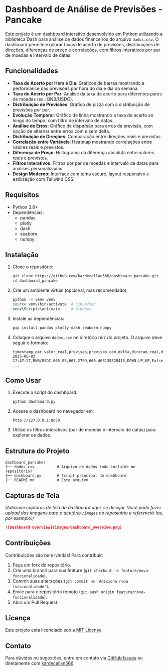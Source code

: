 # Dashboard de Análise de Previsões - Pancake

Este projeto é um dashboard interativo desenvolvido em Python utilizando a biblioteca Dash para análise de dados financeiros do arquivo `dados.csv`. O dashboard permite explorar taxas de acerto de previsões, distribuições de direções, diferenças de preço e correlações, com filtros interativos por par de moedas e intervalo de datas.

## Funcionalidades

- **Taxa de Acerto por Hora e Dia**: Gráficos de barras mostrando a performance das previsões por hora do dia e dia da semana.
- **Taxa de Acerto por Par**: Análise da taxa de acerto para diferentes pares de moedas (ex.: BNB/USDC).
- **Distribuição de Previsões**: Gráfico de pizza com a distribuição de previsões por par.
- **Evolução Temporal**: Gráfico de linha mostrando a taxa de acerto ao longo do tempo, com filtro de intervalo de datas.
- **Análise de Erros**: Gráfico de dispersão para erros de previsão, com opção de alternar entre erros com e sem delta.
- **Distribuição de Direções**: Comparação entre direções reais e previstas.
- **Correlação entre Variáveis**: Heatmap mostrando correlações entre valores reais e previstos.
- **Diferença de Preço**: Histograma da diferença absoluta entre valores reais e previstos.
- **Filtros Interativos**: Filtros por par de moedas e intervalo de datas para análises personalizadas.
- **Design Moderno**: Interface com tema escuro, layout responsivo e estilização com Tailwind CSS.

## Requisitos

- Python 3.8+
- Dependências:
  - pandas
  - plotly
  - dash
  - seaborn
  - numpy

## Instalação

1. Clone o repositório:
   ```bash
   git clone https://github.com/kardecallan566/dashboard_pancake.git
   cd dashboard_pancake
   ```

2. Crie um ambiente virtual (opcional, mas recomendado):
   ```bash
   python -m venv venv
   source venv/bin/activate  # Linux/Mac
   venv\Scripts\activate     # Windows
   ```

3. Instale as dependências:
   ```bash
   pip install pandas plotly dash seaborn numpy
   ```

4. Coloque o arquivo `dados.csv` no diretório raiz do projeto. O arquivo deve seguir o formato:
   ```
   timestamp,par,valor_real,previsao,previsao_com_delta,direcao_real,direcao_prevista,direcao_com_delta,acerto_sem_delta,acerto_com_delta,total_previsoes,acertos_sem_delta_total,acertos_com_delta_total
   2025-06-03 17:47:27,BNB/USDC,665.85,667.2789,666.463139828413,DOWN,UP,UP,False,False,1,0,0
   ...
   ```

## Como Usar

1. Execute o script do dashboard:
   ```bash
   python dashboard.py
   ```

2. Acesse o dashboard no navegador em:
   ```
   http://127.0.0.1:8050
   ```

3. Utilize os filtros interativos (par de moedas e intervalo de datas) para explorar os dados.

## Estrutura do Projeto

```
dashboard_pancake/
├── dados.csv          # Arquivo de dados (não incluído no repositório)
├── dashboard.py       # Script principal do dashboard
├── README.md          # Este arquivo
```

## Capturas de Tela

*(Adicione capturas de tela do dashboard aqui, se desejar. Você pode fazer upload das imagens para o diretório `/images` no repositório e referenciá-las, por exemplo:)*
```markdown
![Dashboard Overview](images/dashboard_overview.png)
```

## Contribuições

Contribuições são bem-vindas! Para contribuir:
1. Faça um fork do repositório.
2. Crie uma branch para sua feature (`git checkout -b feature/nova-funcionalidade`).
3. Commit suas alterações (`git commit -m 'Adiciona nova funcionalidade'`).
4. Envie para o repositório remoto (`git push origin feature/nova-funcionalidade`).
5. Abra um Pull Request.

## Licença

Este projeto está licenciado sob a [MIT License](LICENSE).

## Contato

Para dúvidas ou sugestões, entre em contato via [GitHub Issues](https://github.com/kardecallan566/dashboard_pancake/issues) ou diretamente com [kardecallan566](https://github.com/kardecallan566).